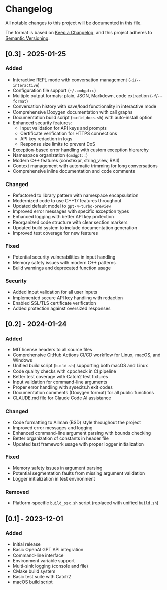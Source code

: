# Changelog

All notable changes to this project will be documented in this file.

The format is based on [Keep a Changelog](https://keepachangelog.com/en/1.0.0/),
and this project adheres to [Semantic Versioning](https://semver.org/spec/v2.0.0.html).

## [0.3] - 2025-01-25

### Added
- Interactive REPL mode with conversation management (`-i`/`--interactive`)
- Configuration file support (`~/.cmdgptrc`)
- Multiple output formats: plain, JSON, Markdown, code extraction (`-f`/`--format`)
- Conversation history with save/load functionality in interactive mode
- Comprehensive Doxygen documentation with call graphs
- Documentation build script (`build_docs.sh`) with auto-install option
- Enhanced security features:
  - Input validation for API keys and prompts
  - Certificate verification for HTTPS connections
  - API key redaction in logs
  - Response size limits to prevent DoS
- Exception-based error handling with custom exception hierarchy
- Namespace organization (`cmdgpt::`)
- Modern C++ features (constexpr, string_view, RAII)
- Context management with automatic trimming for long conversations
- Comprehensive inline documentation and code comments

### Changed
- Refactored to library pattern with namespace encapsulation
- Modernized code to use C++17 features throughout
- Updated default model to `gpt-4-turbo-preview`
- Improved error messages with specific exception types
- Enhanced logging with better API key protection
- Reorganized code structure with clear section markers
- Updated build system to include documentation generation
- Improved test coverage for new features

### Fixed
- Potential security vulnerabilities in input handling
- Memory safety issues with modern C++ patterns
- Build warnings and deprecated function usage

### Security
- Added input validation for all user inputs
- Implemented secure API key handling with redaction
- Enabled SSL/TLS certificate verification
- Added protection against oversized responses

## [0.2] - 2024-01-24

### Added
- MIT license headers to all source files
- Comprehensive GitHub Actions CI/CD workflow for Linux, macOS, and Windows
- Unified build script (`build.sh`) supporting both macOS and Linux
- Code quality checks with cppcheck in CI pipeline
- Better test coverage with Catch2 test fixtures
- Input validation for command-line arguments
- Proper error handling with sysexits.h exit codes
- Documentation comments (Doxygen format) for all public functions
- CLAUDE.md file for Claude Code AI assistance

### Changed
- Code formatting to Allman (BSD) style throughout the project
- Improved error messages and logging
- Enhanced command-line argument parsing with bounds checking
- Better organization of constants in header file
- Updated test framework usage with proper logger initialization

### Fixed
- Memory safety issues in argument parsing
- Potential segmentation faults from missing argument validation
- Logger initialization in test environment

### Removed
- Platform-specific `build_osx.sh` script (replaced with unified `build.sh`)

## [0.1] - 2023-12-01

### Added
- Initial release
- Basic OpenAI GPT API integration
- Command-line interface
- Environment variable support
- Multi-sink logging (console and file)
- CMake build system
- Basic test suite with Catch2
- macOS build script